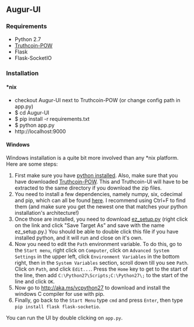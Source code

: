 ## Augur-UI

### Requirements

- Python 2.7
- [Truthcoin-POW](https://github.com/zack-bitcoin/Truthcoin-POW)
- Flask
- Flask-SocketIO

### Installation

#### *nix
- checkout Augur-UI next to Truthcoin-POW (or change config path in app.py)
- $ cd Augur-UI
- $ pip install -r requirements.txt
- $ python app.py
- http://localhost:9000

#### Windows
Windows installation is a quite bit more involved than any *nix platform. Here are some steps:

1. First make sure you have [python installed](https://www.python.org/downloads/release/python-278/). Also, make sure that you have downloaded [Truthcoin-POW](https://github.com/zack-bitcoin/Truthcoin-POW). This and Truthcoin-UI will have to be extracted to the same directory if you download the zip files. 
2. You need to install a few dependencies, namely numpy, six, cdecimal and pip, which can all be found [here](http://www.lfd.uci.edu/~gohlke/pythonlibs/). I recommend using Ctrl+F to find them (and make sure you get the newest one that matches your python installation's architecture!)
3. Once those are installed, you need to download [ez_setup.py](https://bitbucket.org/pypa/setuptools/raw/bootstrap/ez_setup.py) (right click on the link and click "Save Target As" and save with the name ez_setup.py.) You should be able to double click this file if you have installed python, and it will run and close on it's own. 
4. Now you need to edit the `Path` environment variable. To do this, go to the `Start menu`, right click on `Computer`, click on `Advanced System Settings` in the upper left, click `Environment Variables` in the bottom right, then in the `System Variables` section, scroll down till you see `Path`. Click on `Path`, and click `Edit...`. Press the `Home` key to get to the start of the line, then add `C:\Python27\Scripts;C:\Python27\;` to the start of the line and click `OK`. 
5. Now go to http://aka.ms/vcpython27 to download and install the windows C compiler for use with pip.
6. Finally, go back to the `Start Menu` type `cmd` and press `Enter`, then type `pip install flask flask-socketio`. 

You can run the UI by double clicking on `app.py`.
